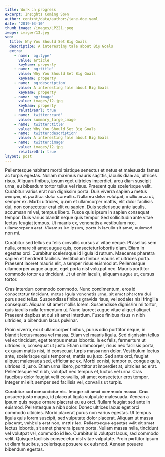 ```yaml
---
title: Work in progress
excerpt: Insights Coming Soon
author: content/data/authors/jane-doe.yaml
date: '2019-03-10'
thumb_image: /images/LP221.jpeg
image: images/12.jpg
seo:
  title: Why You Should Set Big Goals
  description: A interesting tale about Big Goals
  extra:
    - name: 'og:type'
      value: article
      keyName: property
    - name: 'og:title'
      value: Why You Should Set Big Goals
      keyName: property
    - name: 'og:description'
      value: A interesting tale about Big Goals
      keyName: property
    - name: 'og:image'
      value: images/12.jpg
      keyName: property
      relativeUrl: true
    - name: 'twitter:card'
      value: summary_large_image
    - name: 'twitter:title'
      value: Why You Should Set Big Goals
    - name: 'twitter:description'
      value: A interesting tale about Big Goals
    - name: 'twitter:image'
      value: images/12.jpg
      relativeUrl: true
layout: post
---
```


Pellentesque habitant morbi tristique senectus et netus et malesuada fames ac turpis egestas. Nullam maximus mauris sagittis, iaculis diam ac, ultrices risus. Aliquam finibus, ipsum eget ultricies imperdiet, arcu diam suscipit urna, eu bibendum tortor tellus vel risus. Praesent quis scelerisque velit. Curabitur varius erat non dignissim porta. Duis viverra sapien a metus semper, et porttitor dolor convallis. Nulla eu dolor volutpat, mollis arcu ut, semper ex. Morbi ultricies, quam et ullamcorper mattis, elit dolor facilisis dui, non consectetur erat elit eu sapien. Duis scelerisque ante iaculis, accumsan mi vel, tempus libero. Fusce quis ipsum in sapien consequat tempor. Duis varius blandit neque quis tempor. Sed sollicitudin ante vitae lectus feugiat tempus. Ut mauris ex, venenatis a vestibulum nec, ullamcorper a erat. Vivamus leo ipsum, porta in iaculis sit amet, euismod non mi.

Curabitur sed tellus eu felis convallis cursus at vitae neque. Phasellus sem nulla, ornare sit amet augue quis, consectetur lobortis diam. Etiam in egestas orci. Curabitur scelerisque id ligula id rutrum. Maecenas pharetra sapien et hendrerit facilisis. Vestibulum finibus mauris et ultricies porta. Praesent laoreet mauris elit, a semper risus euismod at. Pellentesque ullamcorper augue augue, eget porta nisl volutpat nec. Mauris porttitor commodo tortor eu tincidunt. Ut ut enim iaculis, aliquam augue ut, cursus tortor.

Cras interdum commodo commodo. Nunc condimentum, eros id consectetur tincidunt, metus ligula venenatis urna, sit amet pharetra dui purus sed tellus. Suspendisse finibus gravida risus, vel sodales nisl fringilla consequat. Aliquam sit amet mollis lorem. Suspendisse dignissim mi tortor, quis iaculis nulla fermentum ut. Nunc laoreet augue vitae aliquet aliquet. Praesent dapibus at dui sit amet interdum. Fusce finibus risus in nibh ultricies, a bibendum lacus pulvinar.

Proin viverra, ex ut ullamcorper finibus, purus odio porttitor neque, in blandit lectus massa vel massa. Etiam vel mauris ligula. Sed dignissim tellus vel ex tincidunt, eget tempus metus lobortis. In ex felis, fermentum ut ultrices in, consequat ut justo. Etiam ullamcorper, risus nec facilisis porta, ex quam mattis nisi, id consequat turpis massa non dolor. Vestibulum lectus ante, scelerisque quis tempor et, mattis eu justo. Sed ante orci, feugiat aliquet malesuada sed, efficitur ac ex. Morbi ex nisi, tempor eu congue quis, ultrices id justo. Etiam urna libero, porttitor at imperdiet at, ultricies ac erat. Pellentesque est nibh, volutpat nec tempus et, luctus vel urna. Cras faucibus dolor feugiat velit convallis, sit amet consectetur eros tempor. Integer mi elit, semper sed facilisis vel, convallis ut turpis.

Curabitur sed consectetur nisi. Integer sit amet commodo massa. Cras posuere justo magna, id placerat ligula vulputate malesuada. Aenean a ipsum quis neque ornare placerat eu eu orci. Nullam feugiat sed ante in euismod. Pellentesque a nibh dolor. Donec ultrices lacus eget orci commodo ultricies. Morbi placerat purus non varius egestas. Ut tempus ligula quis lorem suscipit, sed vulputate dolor placerat. Aliquam ut massa placerat, vehicula erat non, mattis leo. Pellentesque egestas velit sit amet lectus lobortis, sit amet pharetra ipsum porta. Nullam massa nulla, tincidunt vel volutpat vel, commodo id leo. Curabitur id volutpat lacus, sed commodo velit. Quisque facilisis consectetur nisl vitae vulputate. Proin porttitor ipsum ut diam faucibus, scelerisque posuere ex euismod. Aenean posuere bibendum egestas.
